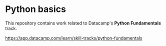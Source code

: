 # Python basics

This repository contains work related to Datacamp's **Python Fundamentals** track.

https://app.datacamp.com/learn/skill-tracks/python-fundamentals
